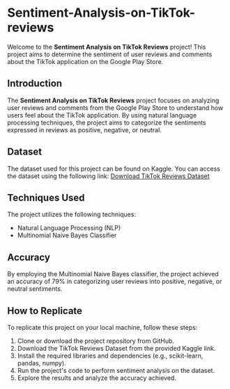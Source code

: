 # Sentiment-Analysis-on-TikTok-reviews

Welcome to the **Sentiment Analysis on TikTok Reviews** project! This project aims to determine the sentiment of user reviews and comments about the TikTok application on the Google Play Store.

## Introduction

The **Sentiment Analysis on TikTok Reviews** project focuses on analyzing user reviews and comments from the Google Play Store to understand how users feel about the TikTok application. By using natural language processing techniques, the project aims to categorize the sentiments expressed in reviews as positive, negative, or neutral.

## Dataset

The dataset used for this project can be found on Kaggle. You can access the dataset using the following link:
[Download TikTok Reviews Dataset](https://www.kaggle.com/datasets/shivkumarganesh/tiktok-google-play-store-review?resource=download)

## Techniques Used

The project utilizes the following techniques:
- Natural Language Processing (NLP)
- Multinomial Naive Bayes Classifier

## Accuracy

By employing the Multinomial Naive Bayes classifier, the project achieved an accuracy of 79% in categorizing user reviews into positive, negative, or neutral sentiments.

## How to Replicate

To replicate this project on your local machine, follow these steps:

1. Clone or download the project repository from GitHub.
2. Download the TikTok Reviews Dataset from the provided Kaggle link.
3. Install the required libraries and dependencies (e.g., scikit-learn, pandas, numpy).
4. Run the project's code to perform sentiment analysis on the dataset.
5. Explore the results and analyze the accuracy achieved.
